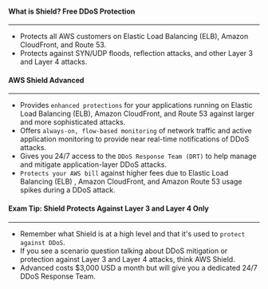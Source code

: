 #### What is Shield? Free DDoS Protection

___

* Protects all AWS customers on Elastic Load Balancing (ELB), Amazon CloudFront, and Route 53.
* Protects against SYN/UDP floods, reflection attacks, and other Layer 3 and Layer 4 attacks.

#### AWS Shield Advanced

___

* Provides `enhanced protections` for your applications running on Elastic Load Balancing (ELB), Amazon CloudFront, and
  Route 53 against larger and more sophisticated attacks.
* Offers `always-on, flow-based monitoring` of network traffic and active application monitoring to provide near
  real-time notifications of DDoS attacks.
* Gives you 24/7 access to the `DDoS Response Team (DRT)` to help manage and mitigate application-layer DDoS attacks.
* `Protects your AWS bill` against higher fees due to Elastic Load Balancing (ELB) , Amazon CloudFront, and Amazon Route
  53 usage spikes during a DDoS attack.

#### Exam Tip: Shield Protects Against Layer 3 and Layer 4 Only

___

* Remember what Shield is at a high level and that it's used to `protect against DDoS`.
* If you see a scenario question talking about DDoS mitigation or protection against Layer 3 and Layer 4 attacks, think
  AWS Shield.
* Advanced costs $3,000 USD a month but will give you a dedicated 24/7 DDoS Response Team.
